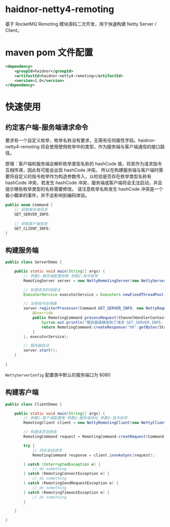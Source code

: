 # haidnor-netty4-remoting
基于 RocketMQ Remoting 模块源码二次开发，用于快速构建 Netty Server / Client。

# maven pom 文件配置
```xml
<dependency>
    <groupId>haidnor</groupId>
    <artifactId>haidnor-netty4-remoting</artifactId>
    <version>1.0</version>
</dependency>
```

# 快速使用
## 约定客户端-服务端请求命令
要求有一个自定义枚举，枚举名称没有要求，无需有任何属性字段。haidnor-netty4-remoting 将会使用使用枚举中的类型，作为服务端与客户端通信的接口路径。

原理：客户端和服务端会解析枚举类型名称的 hashCode 值，将其作为请求指令互相传递，因此有可能会出现 hashCode 冲突。
所以在构建服务端与客户端时需要将自定义的指令枚举作为构造参数传入，以检验是否存在枚举类型名称有 hashCode 冲突，若发生 hashCode 冲突，服务端或客户端将会无法启动，并且提示哪些枚举类型的名称需要修改。
请注意枚举名称发生 hashCode 冲突是一个极小概率的事件，并不会影响到编码体验。
```java
public enum Command {
    // 获取服务端信息
    GET_SERVER_INFO,
    
    // 获取客户端信息
    GET_CLIENT_INFO;
}
```
## 构建服务端
```java
public class ServerDemo {

    public static void main(String[] args) {
        // 参数1:服务端配置参数 参数2:指令枚举
        RemotingServer server = new NettyRemotingServer(new NettyServerConfig(), Command.class);

        // 处理请求的线程池
        ExecutorService executorService = Executors.newFixedThreadPool(4);

        // 注册指令处理器
        server.registerProcessor(Command.GET_SERVER_INFO, new NettyRequestProcessor() {
            @Override
            public RemotingCommand processRequest(ChannelHandlerContext ctx, RemotingCommand request) throws Exception {
                System.out.println("服务器端接收到了请求 GET_SERVER_INFO, 消息内容: " + new String(request.getBody()));
                return RemotingCommand.createResponse("OK".getBytes(StandardCharsets.UTF_8));
            }
        }, executorService);

        // 服务器启动
        server.start();
    }
    
}
```
`NettyServerConfig` 配置类中默认的服务端口为 8080

## 构建客户端
```java
public class ClientDemo {

    public static void main(String[] args) {
        // 参数1:客户端配置类 参数2:服务端地址 参数3:指令枚举
        RemotingClient client = new NettyRemotingClient(new NettyClientConfig(), "127.0.0.1:8080", Command.class);

        // 构建请求消息体
        RemotingCommand request = RemotingCommand.creatRequest(Command.GET_SERVER_INFO);

        try {
            // 同步发送请求
            RemotingCommand response = client.invokeSync(request);

        } catch (InterruptedException e) {
            // do something
        } catch (RemotingConnectException e) {
            // do something
        } catch (RemotingSendRequestException e) {
            // do something
        } catch (RemotingTimeoutException e) {
            // do something
        }

    }

}
```